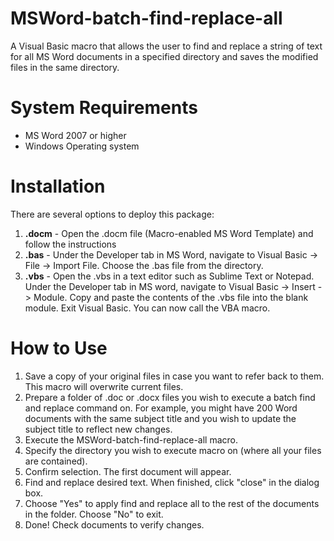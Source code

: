 MSWord-batch-find-replace-all
=============================

A Visual Basic macro that allows the user to find and replace a string of text for all MS Word documents in a specified directory and saves the modified files in the same directory.

System Requirements
===================
* MS Word 2007 or higher
* Windows Operating system

Installation
============
There are several options to deploy this package:

1. **.docm** - Open the .docm file (Macro-enabled MS Word Template) and follow the instructions
2. **.bas** - Under the Developer tab in MS Word, navigate to Visual Basic -> File -> Import File. Choose the .bas file from the directory.
3. **.vbs** - Open the .vbs in a text editor such as Sublime Text or Notepad. Under the Developer tab in MS word, navigate to Visual Basic -> Insert -> Module. Copy and paste the contents of the .vbs file into the blank module. Exit Visual Basic. You can now call the VBA macro.

How to Use
=================
1. Save a copy of your original files in case you want to refer back to them. This macro will overwrite current files.
2. Prepare a folder of .doc or .docx files you wish to execute a batch find and replace command on. For example, you might have 200 Word documents with the same subject title and you wish to update the subject title to reflect new changes. 
3. Execute the MSWord-batch-find-replace-all macro.
4. Specify the directory you wish to execute macro on (where all your files are contained).
5. Confirm selection. The first document will appear.
6. Find and replace desired text. When finished, click "close" in the dialog box.
7. Choose "Yes" to apply find and replace all to the rest of the documents in the folder. Choose "No" to exit.
8. Done! Check documents to verify changes.
